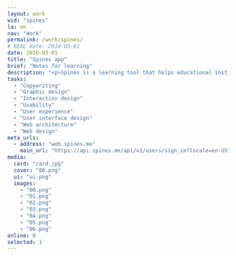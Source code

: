 ```yaml
---
layout: work
wid: "spines"
la: en
nav: "Work"
permalink: /work/spines/
# REAL date: 2014-03-01
date: 2016-03-01
title: "Spines app"
brief: "Notes for learning"
description: "<p>Spines is a learning tool that helps educational institutions, companies and people to build deep, enduring knowledge.</p>"
tasks:
  - "Copywriting"
  - "Graphic design"
  - "Interaction design"
  - "Usability"
  - "User experience"
  - "User interface design"
  - "Web architecture"
  - "Web design"
meta_urls:
  - address: "web.spines.me"
    main_url: "https://api.spines.me/api/v1/users/sign_in?locale=en-US"
media:
  card: "card.jpg"
  cover: "00.png"
  ui: "ui.png"
  images:
    - "00.png"
    - "01.png"
    - "02.png"
    - "03.png"
    - "04.png"
    - "05.png"
    - "06.png"
online: 0
selected: 1
---
```

